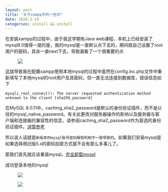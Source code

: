 ```yaml
---
layout: post
title: "关于xampp中的一些坑"
date: 2020-2-19
categories: install && unstall
---
```

在安装xampp的过程中，由于我这学期有Java web课程，本机上已经安装了mysql8.0值得一提的是，我的mysql是一直默认点下去的，期间就自己设置了root用户的密码，其余一直next下去，导致漏看了一个很重要的点


<figure>
	<a><img src="{{site.url}}/pics/mysql-install1.png"></a>
</figure>


这就导致我在配置xampp使用本地mysql的过程中虽然在config.inc.php文件中重新填写了本地mysql的root用户及其密码，但一直无法连接到数据库，错误信息如下


`mysqli_real_connect(): The server requested authentication method unknown to the client [sha256_password]`


在MySQL 8.0.11中，caching_sha2_password是默认的身份验证插件，而不是以往的mysql_native_password。有关此更改对服务器操作的影响以及服务器与客户端和连接器的兼容性的信息，请参阅caching_sha2_password作为首选的身份验证插件。[详情参考][details]


所以说人话就是`新版本的mysql账号密码解锁机制不一致导致的`。如果我们安装mysql是如果选择用旧版5.x的密码加密方式就不会有那么多事儿了。


那我们首先就应该重装mysql。[完全卸载mysql][how-to-uninstall-mysql]


成功登录本地的mysql


<figure>
	<a><img src="{{site.url}}/pics/xampp1.png"></a>
</figure>
<figure>
	<a><img src="{{site.url}}/pics/xampp2.png"></a>
</figure>


[details]:https://dev.mysql.com/doc/refman/8.0/en/caching-sha2-pluggable-authentication.html
[how-to-uninstall-mysql]:{{site.url}}/install/&&/unstall/2020/02/19/how-to-uninstall-mysql.html